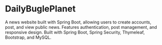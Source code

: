 # DailyBuglePlanet
A news website built with Spring Boot, allowing users to create accounts, post, and view public news. Features authentication, post management, and responsive design. Built with Spring Boot, Spring Security, Thymeleaf, Bootstrap, and MySQL.
